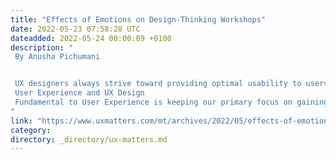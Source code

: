 ```yaml
---
title: "Effects of Emotions on Design-Thinking Workshops"
date: 2022-05-23 07:58:28 UTC
dateadded: 2022-05-24 00:00:09 +0100
description: "
 By Anusha Pichumani 


 UX designers always strive toward providing optimal usability to users. Many have adopted design-thinking methods to help them accomplish this goal. In this article, I’ll share some circumstances in which the design-thinking process might obtain either constructive or destructive outcomes. But, first, I’ll begin with some fundamentals about maturing a design through iteration when multiple stakeholders are involved. 
 User Experience and UX Design 
 Fundamental to User Experience is keeping our primary focus on gaining a deep understanding of users, what they need, what they value, their abilities, and their limitations. But UX researchers and designers must also take into account the business goals and objectives of the group managing a project. Following the UX design best practices that Don Norman and many others defined—and NN/g, IDEO, Frog, Apple, and many  practitioners of user-centered design  have institutionalized—is helpful in creating user-friendly products and applications. Well-designed products and applications increase the return on investment (ROI) for product owners and business leaders. Read More 
"
link: "https://www.uxmatters.com/mt/archives/2022/05/effects-of-emotions-on-design-thinking-workshops.php"
category:
directory: _directory/ux-matters.md
---
```


